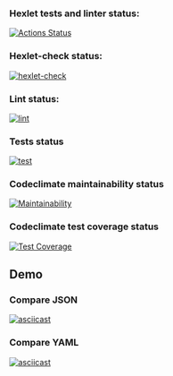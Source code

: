 ### Hexlet tests and linter status:
[![Actions Status](https://github.com/evgeniy1801/backend-project-lvl2/workflows/hexlet-check/badge.svg)](https://github.com/evgeniy1801/backend-project-lvl2/actions)

### Hexlet-check status:
[![hexlet-check](https://github.com/evgeniy1801/backend-project-lvl2/actions/workflows/hexlet-check.yml/badge.svg)](https://github.com/evgeniy1801/backend-project-lvl2/actions/workflows/hexlet-check.yml)

### Lint status:
[![lint](https://github.com/evgeniy1801/backend-project-lvl2/actions/workflows/lint.yml/badge.svg)](https://github.com/evgeniy1801/backend-project-lvl2/actions/workflows/lint.yml)

### Tests status
[![test](https://github.com/evgeniy1801/backend-project-lvl2/actions/workflows/test.yml/badge.svg)](https://github.com/evgeniy1801/backend-project-lvl2/actions/workflows/test.yml)

### Codeclimate maintainability status
[![Maintainability](https://api.codeclimate.com/v1/badges/57da66f46da020265d01/maintainability)](https://codeclimate.com/github/evgeniy1801/backend-project-lvl2/maintainability)

### Codeclimate test coverage status
[![Test Coverage](https://api.codeclimate.com/v1/badges/57da66f46da020265d01/test_coverage)](https://codeclimate.com/github/evgeniy1801/backend-project-lvl2/test_coverage)
## Demo

### Compare JSON

[![asciicast](https://asciinema.org/a/dXLPP9GtqSTQix0dtDieWH5YO.svg)](https://asciinema.org/a/dXLPP9GtqSTQix0dtDieWH5YO)

### Compare YAML

[![asciicast](https://asciinema.org/a/o2fz8er37YfVPyn2i4sJsMTnu.svg)](https://asciinema.org/a/o2fz8er37YfVPyn2i4sJsMTnu)
